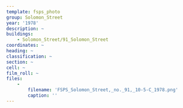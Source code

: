 ```yaml
---
template: fsps_photo
group: Solomon_Street
year: '1978'
description: ~
buildings:
    - Solomon_Street/91_Solomon_Street
coordinates: ~
heading: ~
classification: ~
section: ~
cell: ~
film_roll: ~
files:
    -
        filename: 'FSPS_Solomon_Street,_no._91,_10-5-C_1978.png'
        caption: ''
---
```

